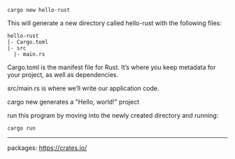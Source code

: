     cargo new hello-rust

This will generate a new directory called hello-rust with the following files:

    hello-rust
    |- Cargo.toml
    |- src
      |- main.rs

Cargo.toml is the manifest file for Rust. It’s where you keep metadata for your project, as well as dependencies.

src/main.rs is where we’ll write our application code.

cargo new generates a "Hello, world!" project 

run this program by moving into the newly created directory and running:

    cargo run


---

packages: https://crates.io/


